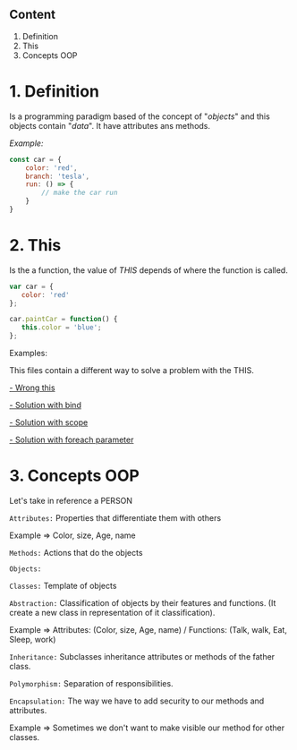 ## Content

1. Definition
2. This
3. Concepts OOP


# 1. Definition
Is a programming paradigm based of the concept of "_objects_" and this objects contain "_data_". It have attributes ans methods.

_Example:_

```Javascript
const car = {
    color: 'red',
    branch: 'tesla',
    run: () => {
        // make the car run
    }
}
```

# 2. This
Is the a function, the value of _THIS_ depends of where the function is called.

```Javascript
var car = {
   color: 'red'
};

car.paintCar = function() {
   this.color = 'blue';
};
```

Examples:

This files contain a different way to solve a problem with the THIS.

[- Wrong this](https://codesandbox.io/s/example-of-this-1-qj5e4)

[- Solution with bind](https://codesandbox.io/s/this-example-with-bind-mf9n3)

[- Solution with scope](https://codesandbox.io/s/this-example-with-scope-pzyr0)

[- Solution with foreach parameter](https://codesandbox.io/s/this-example-with-foreach-parameter-nbks4)


# 3. Concepts OOP

Let's take in reference a PERSON

`Attributes:` Properties that differentiate them with others

Example => Color, size, Age, name

`Methods:` Actions that do the objects

`Objects:` 

`Classes:` Template of objects

`Abstraction:` Classification of objects by their features and functions. (It create a new class in representation of it classification).

Example => Attributes: (Color, size, Age, name) / Functions: (Talk, walk, Eat, Sleep, work)

`Inheritance:` Subclasses inheritance attributes or methods of the father class.

`Polymorphism:` Separation of responsibilities.

`Encapsulation:` The way we have to add security to our methods and attributes.

Example => Sometimes we don't want to make visible our method for other classes.


